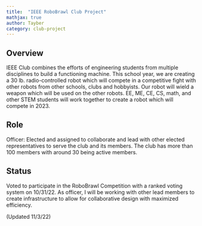 ```yaml
---
title:  "IEEE RoboBrawl Club Project"
mathjax: true
author: Tayber
category: club-project
---
```


## Overview

IEEE Club combines the efforts of engineering students from multiple disciplines to build a functioning machine. This school year, we are creating a 30 lb. radio-controlled robot which will compete in a competitive fight with other robots from other schools, clubs and hobbyists. Our robot will wield a weapon which will be used on the other robots. EE, ME, CE, CS, math, and other STEM students will work together to create a robot which will compete in 2023.

## Role

Officer: Elected and assigned to collaborate and lead with other elected representatives to serve the club and its members. The club has more than 100 members with around 30 being active members.

## Status
Voted to participate in the RoboBrawl Competition with a ranked voting system on 10/31/22. As officer, I will be working with other lead members to create infrastructure to allow for collaborative design with maximized efficiency.

(Updated 11/3/22)
